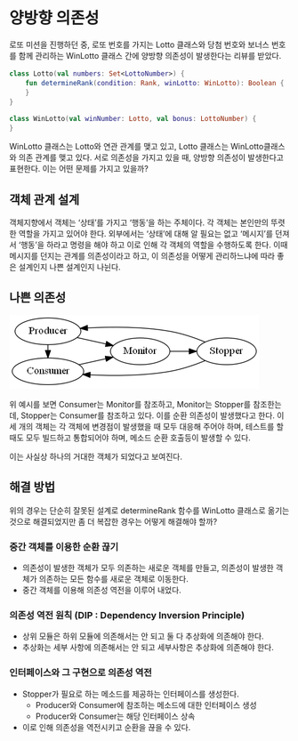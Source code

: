 # 양방향 의존성

로또 미션을 진행하던 중, 로또 번호를 가지는 Lotto 클래스와 당첨 번호와 보너스 번호를 함께 관리하는 WinLotto 클래스 간에 양방향 의존성이 발생한다는 리뷰를 받았다.

```kotlin
class Lotto(val numbers: Set<LottoNumber>) {
	fun determineRank(condition: Rank, winLotto: WinLotto): Boolean {
	}
}
```

```kotlin
class WinLotto(val winNumber: Lotto, val bonus: LottoNumber) {
}
```

WinLotto 클래스는 Lotto와 연관 관계를 맺고 있고, Lotto 클래스는 WinLotto클래스와 의존 관계를 맺고 있다. 서로 의존성을 가지고 있을 때, 양방향 의존성이 발생한다고 표현한다. 이는 어떤 문제를 가지고 있을까?

## 객체 관계 설계

객체지향에서 객체는 ‘상태’를 가지고 ‘행동’을 하는 주체이다. 각 객체는 본인만의 뚜렷한 역할을 가지고 있어야 한다. 외부에서는 ‘상태’에 대해 알 필요는 없고 ‘메시지’를 던져서 ‘행동’을 하라고 명령을 해야 하고 이로 인해 각 객체의 역할을 수행하도록 한다. 이때 메시지를 던지는 관계를 의존성이라고 하고, 이 의존성을 어떻게 관리하느냐에 따라 좋은 설계인지 나쁜 설계인지 나뉜다.

## 나쁜 의존성

![Untitled](articles/images/0/Untitled.png)

위 예시를 보면 Consumer는 Monitor를 참조하고, Monitor는 Stopper를 참조한는데, Stopper는 Consumer를 참조하고 있다. 이를 순환 의존성이 발생했다고 한다. 이 세 개의 객체는 각 객체에 변경점이 발생했을 때 모두 대응해 주어야 하며, 테스트를 할 때도 모두 빌드하고 통합되어야 하며, 메소드 순환 호출등이 발생할 수 있다.

이는 사실상 하나의 거대한 객체가 되었다고 보여진다.

## 해결 방법

위의 경우는 단순히 잘못된 설계로 determineRank 함수를 WinLotto 클래스로 옮기는 것으로 해결되었지만 좀 더 복잡한 경우는 어떻게 해결해야 할까?

### 중간 객체를 이용한 순환 끊기

- 의존성이 발생한 객체가 모두 의존하는 새로운 객체를 만들고, 의존성이 발생한 객체가 의존하는 모든 함수를 새로운 객체로 이동한다.
- 중간 객체를 이용해 의존성 역전을 이루어 내었다.

### 의존성 역전 원칙 (DIP : Dependency Inversion Principle)

- 상위 모듈은 하위 모듈에 의존해서는 안 되고 둘 다 추상화에 의존해야 한다.
- 추상화는 세부 사항에 의존해서는 안 되고 세부사항은 추상화에 의존해야 한다.

### 인터페이스와 그 구현으로 의존성 역전

- Stopper가 필요로 하는 메소드를 제공하는 인터페이스를 생성한다.
    - Producer와 Consumer에 참조하는 메소드에 대한 인터페이스 생성
    - Producer와 Consumer는 해당 인터페이스 상속
- 이로 인해 의존성을 역전시키고 순환을 끊을 수 있다.